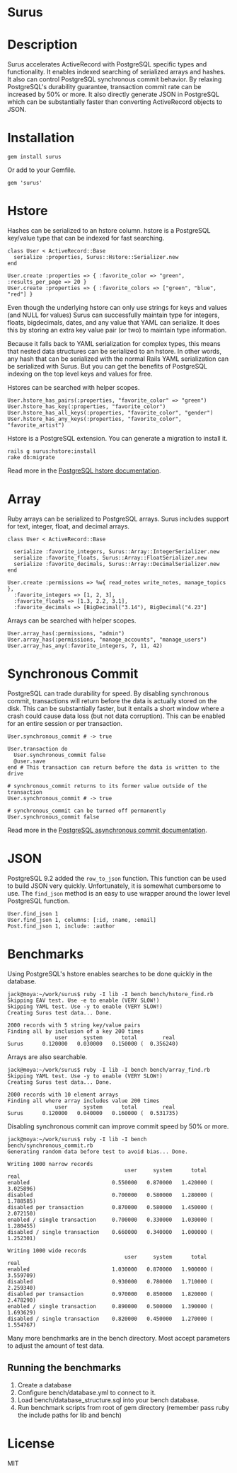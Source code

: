 Surus
=====

# Description

Surus accelerates ActiveRecord with PostgreSQL specific types and
functionality. It enables indexed searching of serialized arrays and hashes.
It also can control PostgreSQL synchronous commit behavior. By relaxing
PostgreSQL's durability guarantee, transaction commit rate can be increased by
50% or more. It also directly generate JSON in PostgreSQL which can be
substantially faster than converting ActiveRecord objects to JSON.

# Installation

    gem install surus

Or add to your Gemfile.

    gem 'surus'

# Hstore

Hashes can be serialized to an hstore column. hstore is a PostgreSQL key/value
type that can be indexed for fast searching.

    class User < ActiveRecord::Base
      serialize :properties, Surus::Hstore::Serializer.new
    end

    User.create :properties => { :favorite_color => "green", :results_per_page => 20 }
    User.create :properties => { :favorite_colors => ["green", "blue", "red"] }

Even though the underlying hstore can only use strings for keys and values
(and NULL for values) Surus can successfully maintain type for integers,
floats, bigdecimals, dates, and any value that YAML can serialize. It does
this by storing an extra key value pair (or two) to maintain type information.

Because it falls back to YAML serialization for complex types, this means that
nested data structures can be serialized to an hstore. In other words, any
hash that can be serialized with the normal Rails YAML serialization can be
serialized with Surus. But you can get the benefits of PostgreSQL indexing
on the top level keys and values for free.

Hstores can be searched with helper scopes.

    User.hstore_has_pairs(:properties, "favorite_color" => "green")
    User.hstore_has_key(:properties, "favorite_color")
    User.hstore_has_all_keys(:properties, "favorite_color", "gender")
    User.hstore_has_any_keys(:properties, "favorite_color", "favorite_artist")

Hstore is a PostgreSQL extension. You can generate a migration to install it.

    rails g surus:hstore:install
    rake db:migrate


Read more in the [PostgreSQL hstore documentation](http://www.postgresql.org/docs/9.1/static/hstore.html).

# Array

Ruby arrays can be serialized to PostgreSQL arrays. Surus includes support
for text, integer, float, and decimal arrays.

    class User < ActiveRecord::Base

      serialize :favorite_integers, Surus::Array::IntegerSerializer.new
      serialize :favorite_floats, Surus::Array::FloatSerializer.new
      serialize :favorite_decimals, Surus::Array::DecimalSerializer.new
    end

    User.create :permissions => %w{ read_notes write_notes, manage_topics },
      :favorite_integers => [1, 2, 3],
      :favorite_floats => [1.3, 2.2, 3.1],
      :favorite_decimals => [BigDecimal("3.14"), BigDecimal("4.23"]

Arrays can be searched with helper scopes.

    User.array_has(:permissions, "admin")
    User.array_has(:permissions, "manage_accounts", "manage_users")
    User.array_has_any(:favorite_integers, 7, 11, 42)

# Synchronous Commit

PostgreSQL can trade durability for speed. By disabling synchronous commit,
transactions will return before the data is actually stored on the disk. This
can be substantially faster, but it entails a short window where a crash
could cause data loss (but not data corruption). This can be enabled for an
entire session or per transaction.

    User.synchronous_commit # -> true

    User.transaction do
      User.synchronous_commit false
      @user.save
    end # This transaction can return before the data is written to the drive

    # synchronous_commit returns to its former value outside of the transaction
    User.synchronous_commit # -> true

    # synchronous_commit can be turned off permanently
    User.synchronous_commit false

Read more in the [PostgreSQL asynchronous commit documentation](http://www.postgresql.org/docs/9.1/interactive/wal-async-commit.html).

# JSON

PostgreSQL 9.2 added the `row_to_json` function. This function can be used to
build JSON very quickly. Unfortunately, it is somewhat cumbersome to use. The
`find_json` method is an easy to use wrapper around the lower level PostgreSQL
function.

    User.find_json 1
    User.find_json 1, columns: [:id, :name, :email]
    Post.find_json 1, include: :author

# Benchmarks

Using PostgreSQL's hstore enables searches to be done quickly in the database.

    jack@moya:~/work/surus$ ruby -I lib -I bench bench/hstore_find.rb
    Skipping EAV test. Use -e to enable (VERY SLOW!)
    Skipping YAML test. Use -y to enable (VERY SLOW!)
    Creating Surus test data... Done.

    2000 records with 5 string key/value pairs
    Finding all by inclusion of a key 200 times
                   user     system      total        real
    Surus      0.120000   0.030000   0.150000 (  0.356240)

Arrays are also searchable.

    jack@moya:~/work/surus$ ruby -I lib -I bench bench/array_find.rb
    Skipping YAML test. Use -y to enable (VERY SLOW!)
    Creating Surus test data... Done.

    2000 records with 10 element arrays
    Finding all where array includes value 200 times
                   user     system      total        real
    Surus      0.120000   0.040000   0.160000 (  0.531735)

Disabling synchronous commit can improve commit speed by 50% or more.

    jack@moya:~/work/surus$ ruby -I lib -I bench bench/synchronous_commit.rb
    Generating random data before test to avoid bias... Done.

    Writing 1000 narrow records
                                         user     system      total        real
    enabled                          0.550000   0.870000   1.420000 (  3.025896)
    disabled                         0.700000   0.580000   1.280000 (  1.788585)
    disabled per transaction         0.870000   0.580000   1.450000 (  2.072150)
    enabled / single transaction     0.700000   0.330000   1.030000 (  1.280455)
    disabled / single transaction    0.660000   0.340000   1.000000 (  1.252301)

    Writing 1000 wide records
                                         user     system      total        real
    enabled                          1.030000   0.870000   1.900000 (  3.559709)
    disabled                         0.930000   0.780000   1.710000 (  2.259340)
    disabled per transaction         0.970000   0.850000   1.820000 (  2.478290)
    enabled / single transaction     0.890000   0.500000   1.390000 (  1.693629)
    disabled / single transaction    0.820000   0.450000   1.270000 (  1.554767)

Many more benchmarks are in the bench directory. Most accept parameters to
adjust the amount of test data.

## Running the benchmarks

1. Create a database
2. Configure bench/database.yml to connect to it.
3. Load bench/database_structure.sql into your bench database.
4. Run benchmark scripts from root of gem directory (remember pass ruby
   the include paths for lib and bench)



# License

MIT
